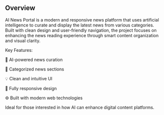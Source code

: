 ## Overview

AI News Portal is a modern and responsive news platform that uses artificial intelligence to curate and display the latest news from various categories. Built with clean design and user-friendly navigation, the project focuses on enhancing the news reading experience through smart content organization and visual clarity.

Key Features:

🧠 AI-powered news curation

📰 Categorized news sections

💡 Clean and intuitive UI

📱 Fully responsive design

⚙️ Built with modern web technologies

Ideal for those interested in how AI can enhance digital content platforms.
